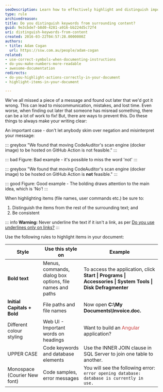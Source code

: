 ```yaml
---
seoDescription: Learn how to effectively highlight and distinguish important keywords in your documentation to ensure clarity and prevent misinterpretation.
type: rule
archivedreason: 
title: Do you distinguish keywords from surrounding content?
guid: 9e3cbde7-b8d0-4281-a916-bb224d5c72f4
uri: distinguish-keywords-from-content
created: 2016-03-22T04:57:28.0000000Z
authors:
- title: Adam Cogan
  url: https://ssw.com.au/people/adam-cogan
related:
- use-correct-symbols-when-documenting-instructions
- do-you-make-numbers-more-readable
- awesome-documentation
redirects:
- do-you-highlight-actions-correctly-in-your-document
- highlight-items-in-your-document

---
```


We've all missed a piece of a message and found out later that we'd got it wrong. This can lead to miscommunication, mistakes, and lost time. Even worse, when finding out later that someone has misread something, there can be a lot of work to fix! But, there are ways to prevent this. Do these things to always make your writing clear:

<!--endintro-->

An important case - don't let anybody skim over negation and misinterpret your message:

::: greybox
"We found that moving CodeAuditor's scan engine (docker image) to be hosted on GitHub Action is not feasible."
:::

::: bad
Figure: Bad example - it's possible to miss the word 'not'
:::

::: greybox
"We found that moving CodeAuditor's scan engine (docker image) to be hosted on GitHub Action is **not** feasible."
:::

::: good
Figure: Good example - The bolding draws attention to the main idea, which is 'No'!
:::

When highlighting items (file names, user commands etc.) be sure to:

1. Distinguish the items from the rest of the surrounding text; and
2. Be consistent

::: info
**Warning:** Never underline the text if it isn't a link, as per [Do you use underlines only on links?](/do-you-use-underlines-only-on-links)
:::

Use the following rules to highlight items in your document:

| Style | Use this style on | Example |
| --- | --- | --- |
| **Bold text**  | Menus, commands, dialog box options, file names and paths | To access the application, click  **Start \| Programs \| Accessories \| System Tools \| Disk Defragmenter**  |
| **Initial Capitals + Bold**  | File paths and file names |  Now open  **C:\My Documents\Invoice.doc.**  |
| Different colour styling | Web UI - Important words on headings | Want to build an <span style="color:#cc4141">Angular</span> application? |
| UPPER CASE | Code keywords and database elements | Use the INNER JOIN clause in SQL Server to join one table to another. |
| Monospace (Courier New font) | Code samples, error messages | You will see the following error: `error opening database: database is currently in use.` |
